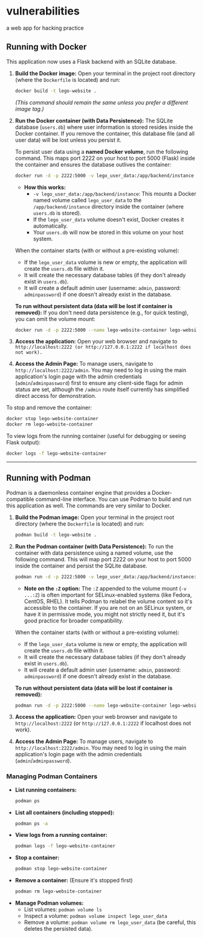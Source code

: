 # vulnerabilities
a web app for hacking  practice

## Running with Docker

This application now uses a Flask backend with an SQLite database.

1.  **Build the Docker image:**
    Open your terminal in the project root directory (where the `Dockerfile` is located) and run:
    ```sh
    docker build -t lego-website .
    ```
    *(This command should remain the same unless you prefer a different image tag.)*

2.  **Run the Docker container (with Data Persistence):**
    The SQLite database (`users.db`) where user information is stored resides inside the Docker container. If you remove the container, this database file (and all user data) will be lost unless you persist it.

    To persist user data using a **named Docker volume**, run the following command. This maps port 2222 on your host to port 5000 (Flask) inside the container and ensures the database outlives the container:
    ```sh
    docker run -d -p 2222:5000 -v lego_user_data:/app/backend/instance --name lego-website-container lego-website
    ```
    *   **How this works:**
        *   `-v lego_user_data:/app/backend/instance`: This mounts a Docker named volume called `lego_user_data` to the `/app/backend/instance` directory inside the container (where `users.db` is stored).
        *   If the `lego_user_data` volume doesn't exist, Docker creates it automatically.
        *   Your `users.db` will now be stored in this volume on your host system.

    When the container starts (with or without a pre-existing volume):
    *   If the `lego_user_data` volume is new or empty, the application will create the `users.db` file within it.
    *   It will create the necessary database tables (if they don't already exist in `users.db`).
    *   It will create a default admin user (username: `admin`, password: `adminpassword`) if one doesn't already exist in the database.

    **To run without persistent data (data will be lost if container is removed):**
    If you don't need data persistence (e.g., for quick testing), you can omit the volume mount:
    ```sh
    docker run -d -p 2222:5000 --name lego-website-container lego-website
    ```

3.  **Access the application:**
    Open your web browser and navigate to `http://localhost:2222 (or http://127.0.0.1:2222 if localhost does not work).`

4.  **Access the Admin Page:**
    To manage users, navigate to `http://localhost:2222/admin`.
    You may need to log in using the main application's login page with the admin credentials (`admin`/`adminpassword`) first to ensure any client-side flags for admin status are set, although the `/admin` route itself currently has simplified direct access for demonstration.

To stop and remove the container:
```sh
docker stop lego-website-container
docker rm lego-website-container
```

To view logs from the running container (useful for debugging or seeing Flask output):
```sh
docker logs -f lego-website-container
```

---

## Running with Podman

Podman is a daemonless container engine that provides a Docker-compatible command-line interface. You can use Podman to build and run this application as well. The commands are very similar to Docker.

1.  **Build the Podman image:**
    Open your terminal in the project root directory (where the `Dockerfile` is located) and run:
    ```sh
    podman build -t lego-website .
    ```

2.  **Run the Podman container (with Data Persistence):**
    To run the container with data persistence using a named volume, use the following command. This will map port 2222 on your host to port 5000 inside the container and persist the SQLite database.
    ```sh
    podman run -d -p 2222:5000 -v lego_user_data:/app/backend/instance:Z --name lego-website-container lego-website
    ```
    *   **Note on the `:Z` option:** The `:Z` appended to the volume mount (`-v ...:Z`) is often important for SELinux-enabled systems (like Fedora, CentOS, RHEL). It tells Podman to relabel the volume content so it's accessible to the container. If you are not on an SELinux system, or have it in permissive mode, you might not strictly need it, but it's good practice for broader compatibility.

    When the container starts (with or without a pre-existing volume):
    *   If the `lego_user_data` volume is new or empty, the application will create the `users.db` file within it.
    *   It will create the necessary database tables (if they don't already exist in `users.db`).
    *   It will create a default admin user (username: `admin`, password: `adminpassword`) if one doesn't already exist in the database.

    **To run without persistent data (data will be lost if container is removed):**
    ```sh
    podman run -d -p 2222:5000 --name lego-website-container lego-website
    ```

3.  **Access the application:**
    Open your web browser and navigate to `http://localhost:2222` (or `http://127.0.0.1:2222` if localhost does not work).

4.  **Access the Admin Page:**
    To manage users, navigate to `http://localhost:2222/admin`.
    You may need to log in using the main application's login page with the admin credentials (`admin`/`adminpassword`).

### Managing Podman Containers

*   **List running containers:**
    ```sh
    podman ps
    ```
*   **List all containers (including stopped):**
    ```sh
    podman ps -a
    ```
*   **View logs from a running container:**
    ```sh
    podman logs -f lego-website-container
    ```
*   **Stop a container:**
    ```sh
    podman stop lego-website-container
    ```
*   **Remove a container:**
    (Ensure it's stopped first)
    ```sh
    podman rm lego-website-container
    ```
*   **Manage Podman volumes:**
    *   List volumes: `podman volume ls`
    *   Inspect a volume: `podman volume inspect lego_user_data`
    *   Remove a volume: `podman volume rm lego_user_data` (be careful, this deletes the persisted data).

